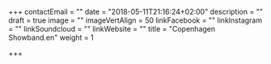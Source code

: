 +++
contactEmail = ""
date = "2018-05-11T21:16:24+02:00"
description = ""
draft = true
image = ""
imageVertAlign = 50
linkFacebook = ""
linkInstagram = ""
linkSoundcloud = ""
linkWebsite = ""
title = "Copenhagen Showband.en"
weight = 1

+++
